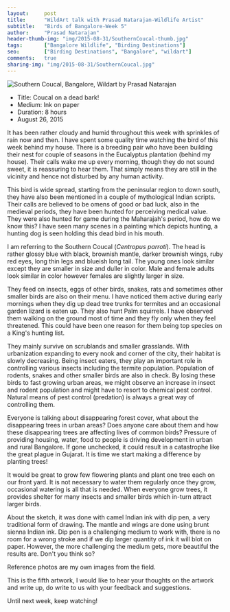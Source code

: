 ```yaml
---
layout:     post
title:      "WildArt talk with Prasad Natarajan-Wildlife Artist"
subtitle:   "Birds of Bangalore-Week 5"
author:     "Prasad Natarajan"
header-thumb-img: "img/2015-08-31/SouthernCoucal-thumb.jpg"
tags:       ["Bangalore Wildlife", "Birding Destinations"]
seo: 		["Birding Destinations", "Bangalore", "wildart"]
comments:   true
sharing-img: "img/2015-08-31/SouthernCoucal.jpg"
---
```



<img src="{{ site.baseurl }}/img/2015-08-31/SouthernCoucal.jpg" alt="Southern Coucal, Bangalore, Wildart by Prasad Natarajan">

<p>
	<ul>
		 <li>Title: Coucal on a dead bark! </li>
		 <li>Medium: Ink on paper</li>
		 <li>Duration: 8 hours</li>
		 <li>August 26, 2015</li>
 	</ul>
</p>

<p>It has been rather cloudy and humid throughout this week with sprinkles of rain now and then. I have spent some quality time watching the bird of this week behind my house. There is a breeding pair who have been building their nest for couple of seasons in the Eucalyptus plantation (behind my house). Their calls wake me up every morning, though they do not sound sweet, it is reassuring to hear them. That simply means they are still in the vicinity and hence not disturbed by any human activity.</p>

<p>This bird is wide spread, starting from the peninsular region to down south, they have also been mentioned in a couple of mythological Indian scripts. Their calls are believed to be omens of good or bad luck, also in the medieval periods, they have been hunted for perceiving medical value. They were also hunted for game during the Maharajah's period, how do we know this? I have seen many scenes in a painting which depicts hunting,  a hunting dog is seen holding this dead bird in his mouth.</p>

<p>I am referring to the Southern Coucal (<em>Centropus parroti</em>). The head is rather glossy blue with black, brownish mantle, darker brownish wings, ruby red eyes, long thin legs and blueish long tail. The young ones look similar except they are smaller in size and duller in color. Male and female adults look similar in color however females are slightly larger in size.</p> 

<p>They feed on insects, eggs of other birds, snakes, rats and sometimes other smaller birds are also on their menu. I have noticed them active during early mornings when they dig up dead tree trunks for termites and an occasional garden lizard is eaten up. They also hunt Palm squirrels. I have observed them walking on the ground most of time and they fly only when they feel threatened. This could have been one reason for them being top species on a King's hunting list.</p> 

<p>They mainly survive on scrublands and smaller grasslands. With urbanization expanding to every nook and corner of the city, their habitat is slowly decreasing. Being insect eaters, they play an important role in controlling various insects including the termite population. Population of rodents, snakes and other smaller birds are also in check. By losing these birds to fast growing urban areas, we might observe an increase in insect and rodent population and might have to resort to chemical pest control. Natural means of pest control (predation) is always a great way of controlling them.</p>

<p>Everyone is talking about disappearing forest cover, what about the disappearing trees in urban areas? Does anyone care about them and how these disappearing trees are affecting lives of common birds? Pressure of providing housing, water, food to people is driving development in urban and rural Bangalore. If gone unchecked, it could result in a catastrophe like the great plague in Gujarat. It is time we start making a difference by planting trees!</p>

<p>It would be great to grow few flowering plants and plant one tree each on our front yard. It is not necessary to water them regularly once they grow, occasional watering is all that is needed. When everyone grow trees, it provides shelter for many insects and smaller birds which in-turn attract larger birds.</p> 

<p>About the sketch, it was done with camel Indian ink with dip pen, a very traditional form of drawing. The mantle and wings are done using brunt sienna Indian ink. Dip pen is a challenging medium to work with, there is no room for a wrong stroke and if we dip larger quantity of ink it will blot on paper. However, the more challenging the medium gets, more beautiful the results are. Don't you think so?</p>

<p>Reference photos are my own images from the field.</p>

<p>This is the fifth artwork, I would like to hear your thoughts on the artwork and write up, do write to us with your feedback and suggestions.</p> 

<p>Until next week, keep watching!</p>